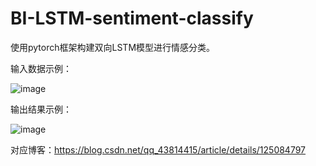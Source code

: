 # BI-LSTM-sentiment-classify

使用pytorch框架构建双向LSTM模型进行情感分类。

输入数据示例：

![image](https://user-images.githubusercontent.com/58450966/171389269-a5fe28a7-6260-4190-a509-d59786549f65.png)

输出结果示例：

![image](https://user-images.githubusercontent.com/58450966/171389333-31823d87-b7e1-4c0e-9606-6d93893f23c3.png)


对应博客：https://blog.csdn.net/qq_43814415/article/details/125084797

